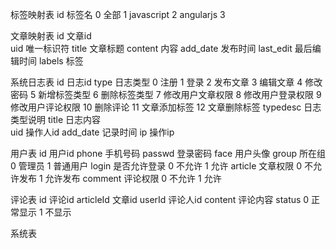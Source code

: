 标签映射表
id 标签名 
0 全部
1 javascript
2 angularjs
3 


文章映射表
id 文章id  
uid 唯一标识符
title  文章标题
content 内容
add_date 发布时间
last_edit 最后编辑时间
labels 标签 


系统日志表
id 日志id
type 日志类型 0 注册 1 登录 2 发布文章 3 编辑文章 4 修改密码 5 新增标签类型 6 删除标签类型 7 修改用户文章权限 8 修改用户登录权限 9 修改用户评论权限 10 删除评论  11 文章添加标签 12 文章删除标签
typedesc 日志类型说明
title 日志内容  
uid 操作人id
add_date 记录时间
ip  操作ip

用户表
id 用户id
phone 手机号码
passwd 登录密码
face 用户头像
group  所在组  0 管理员 1 普通用户
login 是否允许登录  0 不允许  1 允许
article 文章权限 0 不允许发布 1 允许发布 
comment 评论权限 0 不允许  1 允许


评论表
id 评论id
articleId 文章id
userId 评论人id
content 评论内容
status  0 正常显示 1 不显示

系统表